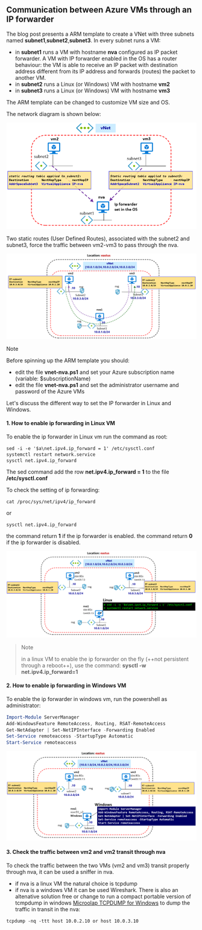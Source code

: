 <properties
pageTitle= 'ARM template to create a single VNet with three subnet and a VM working as ip forwarder'
description= "ARM template to create a single VNet with three subnets and a VM working as ip forwarder"
documentationcenter: na
services="networking"
documentationCenter="na"
authors="fabferri"
manager=""
editor=""/>

<tags
   ms.service="configuration-Example-Azure"
   ms.devlang="na"
   ms.topic="article"
   ms.tgt_pltfrm="na"
   ms.workload="na"
   ms.date="18/08/2018"
   ms.author="fabferri" />

## Communication between Azure VMs through an IP forwarder
The blog post presents a ARM template to create a VNet with three subnets named **subnet1**,**subnet2**,**subnet3**.
In every subnet runs a VM:

* in **subnet1** runs a VM with hostname **nva** configured as IP packet forwarder. A VM with IP forwarder enabled in the OS has a router behaviour: the VM is able to receive an IP packet with destination address different from its IP address and forwards (routes) the packet to another VM.
* in **subnet2** runs a Linux (or Windows) VM  with hostname **vm2**
* in **subnet3** runs a Linux (or Windows) VM with hostname **vm3**

The ARM template can be changed to customize VM size and OS.

The network diagram is shown below:

[![1]][1]

Two static routes (User Defined Routes), associated with the subnet2 and subnet3, force the traffic between vm2-vm3 to pass through the nva.

[![2]][2]


> [!NOTE]
> Before spinning up the ARM template you should:
> * edit the file **vnet-nva.ps1** and set your Azure subscription name (variable: $subscriptionName)
> * edit the file **vnet-nva.ps1** and set the administrator username and password of the Azure VMs 
>

Let's discuss the different way to set the IP forwarder in Linux and Windows.

#### <a name="EnableIPForwarding"></a>1. How to enable ip forwarding in Linux VM
To enable the ip forwarder in Linux vm run the command as root:

```console
sed -i -e '$a\net.ipv4.ip_forward = 1' /etc/sysctl.conf
systemctl restart network.service
sysctl net.ipv4.ip_forward
```

The sed command add the row **net.ipv4.ip_forward = 1** to the file **/etc/sysctl.conf**

To check the setting of ip forwarding:

```console
cat /proc/sys/net/ipv4/ip_forward
```

or

```console
sysctl net.ipv4.ip_forward
```
the command return **1** if the ip forwarder is enabled.
the command return **0** if the ip forwarder is disabled.

[![3]][3]



> > [!NOTE]
> in a linux VM to enable the ip forwarder on the fly (++not persistent through a reboot++), use the command:
> **sysctl -w net.ipv4.ip_forward=1**
>



#### <a name="EnableIPForwarding"></a>2. How to enable ip forwarding in Windows VM

To enable the ip forwarder in windows vm, run the powershell as administrator:

```powershell
Import-Module ServerManager
Add-WindowsFeature RemoteAccess, Routing, RSAT-RemoteAccess
Get-NetAdapter | Set-NetIPInterface -Forwarding Enabled
Set-Service remoteaccess -StartupType Automatic
Start-Service remoteaccess
```

[![4]][4]

#### <a name="tcpdump"></a>3. Check the traffic between vm2 and vm2 transit through nva

To check the traffic between the two VMs (vm2 and vm3) transit properly through nva, it can be used a sniffer in nva.
* if nva is a linux VM the natural choice is tcpdump
* if nva is a windows VM it can be used Wireshark. There is also an altenative solution free or change to run a compact portable version of tcmpdump in windows [Microolap TCPDUMP for Windows](http://www.microolap.com/products/network/tcpdump/download/)
to dump the traffic in transit in the nva:

```console
tcpdump -nq -ttt host 10.0.2.10 or host 10.0.3.10
```


<!--Image References-->

[1]: ./media/network-diagram.png "network diagram"
[2]: ./media/network-diagram-details.png "network diagram with details"
[3]: ./media/network-diagram-linux.png "ip forwarder in linux"
[4]: ./media/network-diagram-windows.png "ip forwardr in windows"

<!--Link References-->

